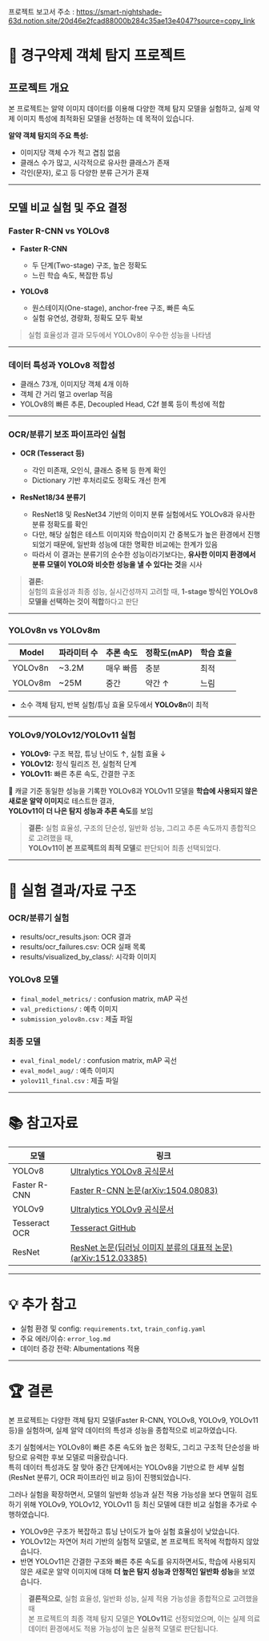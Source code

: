 프로젝트 보고서 주소 : https://smart-nightshade-63d.notion.site/20d46e2fcad88000b284c35ae13e4047?source=copy_link

# 💊 경구약제 객체 탐지 프로젝트

## 프로젝트 개요

본 프로젝트는 알약 이미지 데이터를 이용해 다양한 객체 탐지 모델을 실험하고, 실제 약제 이미지 특성에 최적화된 모델을 선정하는 데 목적이 있습니다.

**알약 객체 탐지의 주요 특성:**
- 이미지당 객체 수가 적고 겹침 없음
- 클래스 수가 많고, 시각적으로 유사한 클래스가 존재
- 각인(문자), 로고 등 다양한 분류 근거가 혼재

---

## 모델 비교 실험 및 주요 결정

### Faster R-CNN vs YOLOv8

- **Faster R-CNN**
  - 두 단계(Two-stage) 구조, 높은 정확도
  - 느린 학습 속도, 복잡한 튜닝
      
- **YOLOv8**
  - 원스테이지(One-stage), anchor-free 구조, 빠른 속도
  - 실험 유연성, 경량화, 정확도 모두 확보

>  실험 효율성과 결과 모두에서 YOLOv8이 우수한 성능을 나타냄
---

### 데이터 특성과 YOLOv8 적합성

- 클래스 73개, 이미지당 객체 4개 이하
- 객체 간 거리 멀고 overlap 적음
- YOLOv8의 빠른 추론, Decoupled Head, C2f 블록 등이 특성에 적합

---

### OCR/분류기 보조 파이프라인 실험

- **OCR (Tesseract 등)**
  - 각인 미존재, 오인식, 클래스 중복 등 한계 확인
  - Dictionary 기반 후처리로도 정확도 개선 한계  
  
- **ResNet18/34 분류기**
  - ResNet18 및 ResNet34 기반의 이미지 분류 실험에서도 YOLOv8과 유사한 분류 정확도를 확인
  - 다만, 해당 실험은 테스트 이미지와 학습이미지 간 중복도가 높은 환경에서 진행되었기 때문에, 일반화 성능에 대한 명확한 비교에는 한계가 있음
  - 따라서 이 결과는 분류기의 순수한 성능이라기보다는, **유사한 이미지 환경에서 분류 모델이 YOLO와 비슷한 성능을 낼 수 있다는 것**을 시사
  

> **결론:**  
> 실험의 효율성과 최종 성능, 실시간성까지 고려할 때, **1-stage 방식인 YOLOv8 모델을 선택하는 것이 적합**하다고 판단
---

### YOLOv8n vs YOLOv8m

| Model    | 파라미터 수 | 추론 속도 | 정확도(mAP) | 학습 효율 |
|----------|-------------|-----------|-------------|-----------|
| YOLOv8n  | ~3.2M       | 매우 빠름 | 충분        | 최적      |
| YOLOv8m  | ~25M        | 중간      | 약간 ↑      | 느림      |

- 소수 객체 탐지, 반복 실험/튜닝 효율 모두에서 **YOLOv8n**이 최적

---

### YOLOv9/YOLOv12/YOLOv11 실험

- **YOLOv9:** 구조 복잡, 튜닝 난이도 ↑, 실험 효율 ↓
- **YOLOv12:** 정식 릴리즈 전, 실험적 단계
- **YOLOv11:** 빠른 추론 속도, 간결한 구조

📌 캐글 기준 동일한 성능을 기록한 YOLOv8과 YOLOv11 모델을 **학습에 사용되지 않은 새로운 알약 이미지**로 테스트한 결과,  
**YOLOv11이 더 나은 탐지 성능과 추론 속도**를 보임 

> **결론:**
> 실험 효율성, 구조의 단순성, 일반화 성능, 그리고 추론 속도까지 종합적으로 고려했을 때,  
> **YOLOv11이 본 프로젝트의 최적 모델**로 판단되어 최종 선택되었다.
---

# 🔎 실험 결과/자료 구조

### OCR/분류기 실험
- results/ocr_results.json: OCR 결과
- results/ocr_failures.csv: OCR 실패 목록
- results/visualized_by_class/: 시각화 이미지

### YOLOv8 모델
- `final_model_metrics/` : confusion matrix, mAP 곡선
- `val_predictions/` : 예측 이미지
- `submission_yolov8n.csv` : 제출 파일

### 최종 모델
- `eval_final_model/` : confusion matrix, mAP 곡선
- `eval_model_aug/` : 예측 이미지
- `yolov11l_final.csv` : 제출 파일

---

# 📚 참고자료

| 모델     | 링크                                         |
|----------|---------------------------------------------|
| YOLOv8   | [Ultralytics YOLOv8 공식문서](https://docs.ultralytics.com/ko/models/yolov8/)|
| Faster R-CNN | [Faster R-CNN 논문(arXiv:1504.08083)](https://arxiv.org/abs/1504.08083) |
| YOLOv9   | [Ultralytics YOLOv9 공식문서](https://docs.ultralytics.com/ko/models/yolov9/)    |
| Tesseract OCR | [Tesseract GitHub](https://github.com/tesseract-ocr/tesseract) |
| ResNet   | [ResNet 논문(딥러닝 이미지 분류의 대표적 논문)(arXiv:1512.03385)](https://arxiv.org/abs/1506.01497)    |

---

# 💡 추가 참고

- 실험 환경 및 config: `requirements.txt`, `train_config.yaml`
- 주요 에러/이슈: `error_log.md`
- 데이터 증강 전략: Albumentations 적용

---

# 🏆 결론

본 프로젝트는 다양한 객체 탐지 모델(Faster R-CNN, YOLOv8, YOLOv9, YOLOv11 등)을 실험하며, 실제 알약 데이터의 특성과 성능을 종합적으로 비교하였습니다.

초기 실험에서는 YOLOv8이 빠른 추론 속도와 높은 정확도, 그리고 구조적 단순성을 바탕으로 유력한 후보 모델로 떠올랐습니다.  
특히 데이터 특성과도 잘 맞아 중간 단계에서는 YOLOv8을 기반으로 한 세부 실험(ResNet 분류기, OCR 파이프라인 비교 등)이 진행되었습니다.

그러나 실험을 확장하면서, 모델의 일반화 성능과 실전 적용 가능성을 보다 면밀히 검토하기 위해 YOLOv9, YOLOv12, YOLOv11 등 최신 모델에 대한 비교 실험을 추가로 수행하였습니다.

- YOLOv9은 구조가 복잡하고 튜닝 난이도가 높아 실험 효율성이 낮았습니다.  
- YOLOv12는 자연어 처리 기반의 실험적 모델로, 본 프로젝트 목적에 적합하지 않았습니다.  
- 반면 YOLOv11은 간결한 구조와 빠른 추론 속도를 유지하면서도, 학습에 사용되지 않은 새로운 알약 이미지에 대해 **더 높은 탐지 성능과 안정적인 일반화 성능**을 보였습니다.

> **결론적으로**, 실험 효율성, 일반화 성능, 실제 적용 가능성을 종합적으로 고려했을 때  
> 본 프로젝트의 최종 객체 탐지 모델은 **YOLOv11**로 선정되었으며, 이는 실제 의료 데이터 환경에서도 적용 가능성이 높은 실용적 모델로 판단됩니다.
